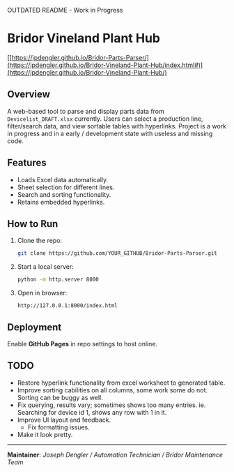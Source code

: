 OUTDATED README - Work in Progress

# Bridor Vineland Plant Hub

[[https://jpdengler.github.io/Bridor-Parts-Parser/](https://jpdengler.github.io/Bridor-Vineland-Plant-Hub/index.html#)](https://jpdengler.github.io/Bridor-Vineland-Plant-Hub/)

## Overview
A web-based tool to parse and display parts data from `Devicelist_DRAFT.xlsx` currently. Users can select a production line, filter/search data, and view sortable tables with hyperlinks. Project is a work in progress and in a early / development state with useless and missing code.

## Features
- Loads Excel data automatically.
- Sheet selection for different lines.
- Search and sorting functionality.
- Retains embedded hyperlinks.

## How to Run
1. Clone the repo:
   ```sh
   git clone https://github.com/YOUR_GITHUB/Bridor-Parts-Parser.git
   ```
2. Start a local server:
   ```sh
   python -m http.server 8000
   ```
3. Open in browser:
   ```
   http://127.0.0.1:8000/index.html
   ```

## Deployment
Enable **GitHub Pages** in repo settings to host online.

## TODO
- Restore hyperlink functionality from excel worksheet to generated table.
- Improve sorting cabilities on all columns, some work some do not. Sorting can be buggy as well.
- Fix querying, results vary; sometimes shows too many entries. ie. Searching for device id 1, shows any row with 1 in it.
- Improve UI layout and feedback.
     - Fix formatting issues.
- Make it look pretty.

---
**Maintainer**: *Joseph Dengler / Automation Technician / Bridor Maintenance Team*

